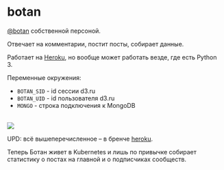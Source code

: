 # botan

[@botan](https://d3.ru/user/botan/posts/) собственной персоной.

Отвечает на комментарии, постит посты, собирает данные.

Работает на [Heroku](https://www.heroku.com/home), но вообще может работать везде, где есть Python 3.

Переменные окружения:

- `BOTAN_SID` - id сессии d3.ru
- `BOTAN_UID` - id пользователя d3.ru
- `MONGO` - строка подключения к MongoDB

<br>

<img src="https://cdn.jpg.wtf/futurico/31/1d/1560446645-311d587bb414de5508c4aa5fe1477729.jpeg" />

UPD: всё вышеперечисленное – в бренче [heroku](https://github.com/romaklimenko/botan/releases/tag/heroku).

Теперь Ботан живет в Kubernetes и лишь по привычке собирает статистику о постах на главной и о подписчиках сообществ.